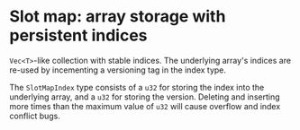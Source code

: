 # Slot map: array storage with persistent indices

`Vec<T>`-like collection with stable indices.
The underlying array's indices are re-used by incementing a 
versioning tag in the index type.

The `SlotMapIndex` type consists of a `u32` for storing the
index into the underlying array, and a `u32` for storing
the version. Deleting and inserting more times than the maximum 
value of `u32` will cause overflow and index conflict bugs.
